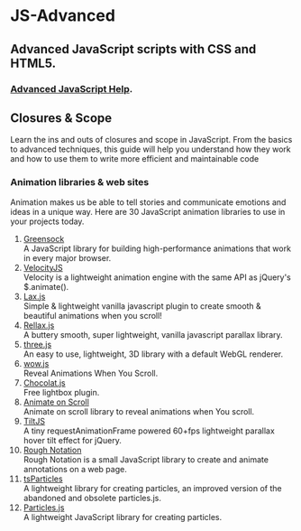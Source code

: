 <h1 id="title">JS-Advanced</h1>

<h2>Advanced JavaScript scripts with CSS and HTML5.</h2>

<h3><a href="https://www.javascripthelp.org/learn/advanced/" target="_blank" rel="noopenner noreferrer">Advanced JavaScript Help</a>.</h3>

<h2>Closures &amp; Scope</h2>
Learn the ins and outs of closures and scope in JavaScript. From the basics to advanced techniques, this guide will 
help you understand how they work and how to use them to write more efficient and maintainable code

<h3>Animation libraries & web sites</h3>

Animation makes us be able to tell stories and communicate emotions and ideas in a unique way. Here are 30 JavaScript animation libraries to use in your projects today.

<ol>
  <li><a href="https://greensock.com/">Greensock</a><br>
  A JavaScript library for building high-performance animations that work in every major browser.</li>
  <li><a href="">VelocityJS</a><br>
  Velocity is a lightweight animation engine with the same API as jQuery's $.animate().</li>
  <li><a href="">Lax.js</a><br>
  Simple & lightweight vanilla javascript plugin to create smooth & beautiful animations when you scroll!</li>
  <li><a href="">Rellax.js</a><br>
  A buttery smooth, super lightweight, vanilla javascript parallax library.</li>
  <li><a href="">three.js</a><br>
  An easy to use, lightweight, 3D library with a default WebGL renderer.</li>
  <li><a href="">wow.js</a><br>
  Reveal Animations When You Scroll.</li>
  <li><a href="">Chocolat.js</a><br>
  Free lightbox plugin.</li>
  <li><a href="">Animate on Scroll</a><br>
  Animate on scroll library to reveal animations when You scroll.</li>
  <li><a href="">TiltJS</a><br>
  A tiny requestAnimationFrame powered 60+fps lightweight parallax hover tilt effect for jQuery.</li>
  <li><a href="">Rough Notation</a><br>
  Rough Notation is a small JavaScript library to create and animate annotations on a web page.</li>
  <li><a href="">tsParticles</a><br>
  A lightweight library for creating particles, an improved version of the abandoned and obsolete particles.js.</li>
  <li><a href="">Particles.js</a><br>
  A lightweight JavaScript library for creating particles.</li>
</ol>



